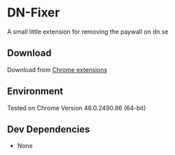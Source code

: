 # DN-Fixer
A small little extension for removing the paywall on dn.se

## Download
Download from [Chrome extensions](https://chrome.google.com/webstore/detail/dn-fixer/lcjkpafoglicbloaikcklnjbfcejiepo)

## Environment
Tested on Chrome Version 46.0.2490.86 (64-bit)

## Dev Dependencies
* None
